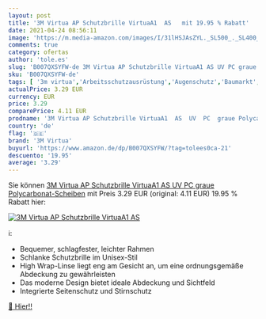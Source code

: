 ```yaml
---
layout: post
title: '3M Virtua AP Schutzbrille VirtuaA1  AS   mit 19.95 % Rabatt'
date: 2021-04-24 08:56:11
image: 'https://m.media-amazon.com/images/I/31lHSJAsZYL._SL500_._SL400_.jpg'
comments: true
category: ofertas
author: 'tole.es'
slug: 'B007QXSYFW-de 3M Virtua AP Schutzbrille VirtuaA1 AS UV PC graue...'
sku: 'B007QXSYFW-de'
tags: [ '3m virtua','Arbeitsschutzausrüstung','Augenschutz','Baumarkt','Games','Games, Hardware & Zubehör für PC','Schutzgläser','Sicherheitstechnik','VR-Geräte für PC', ]
actualPrice: 3.29 EUR
currency: EUR
price: 3.29
comparePrice: 4.11 EUR
prodname: '3M Virtua AP Schutzbrille VirtuaA1  AS  UV  PC  graue Polycarbonat-Scheiben'
country: 'de'
flag: '🇩🇪'
brand: '3M Virtua'
buyurl: 'https://www.amazon.de/dp/B007QXSYFW/?tag=tolees0ca-21'
descuento: '19.95'
average: '3.29'
---
```


Sie können [3M Virtua AP Schutzbrille VirtuaA1  AS  UV  PC  graue Polycarbonat-Scheiben](https://www.amazon.de/dp/B007QXSYFW/?tag=tolees0ca-21) mit Preis 3.29 EUR (original: 4.11 EUR) 19.95 % Rabatt hier:

[![3M Virtua AP Schutzbrille VirtuaA1  AS  ](https://m.media-amazon.com/images/I/31lHSJAsZYL._SL500_._SL400_.jpg)](https://www.amazon.de/dp/B007QXSYFW/?tag=tolees0ca-21)

ℹ️:

- Bequemer, schlagfester, leichter Rahmen
- Schlanke Schutzbrille im Unisex-Stil
- High Wrap-Linse liegt eng am Gesicht an, um eine ordnungsgemäße Abdeckung zu gewährleisten
- Das moderne Design bietet ideale Abdeckung und Sichtfeld
- Integrierte Seitenschutz und Stirnschutz

[🛒 Hier!!](https://www.amazon.de/dp/B007QXSYFW/?tag=tolees0ca-21)
